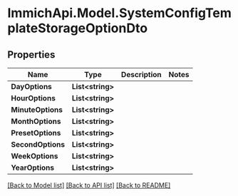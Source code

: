 # ImmichApi.Model.SystemConfigTemplateStorageOptionDto

## Properties

Name | Type | Description | Notes
------------ | ------------- | ------------- | -------------
**DayOptions** | **List&lt;string&gt;** |  | 
**HourOptions** | **List&lt;string&gt;** |  | 
**MinuteOptions** | **List&lt;string&gt;** |  | 
**MonthOptions** | **List&lt;string&gt;** |  | 
**PresetOptions** | **List&lt;string&gt;** |  | 
**SecondOptions** | **List&lt;string&gt;** |  | 
**WeekOptions** | **List&lt;string&gt;** |  | 
**YearOptions** | **List&lt;string&gt;** |  | 

[[Back to Model list]](../README.md#documentation-for-models) [[Back to API list]](../README.md#documentation-for-api-endpoints) [[Back to README]](../README.md)

